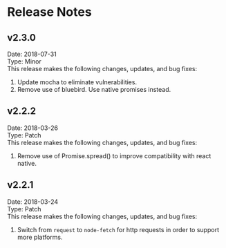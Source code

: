 # Release Notes

## v2.3.0
Date: 2018-07-31  
Type: Minor  
This release makes the following changes, updates, and bug fixes:
1. Update mocha to eliminate vulnerabilities.
2. Remove use of bluebird. Use native promises instead.

## v2.2.2
Date: 2018-03-26  
Type: Patch  
This release makes the following changes, updates, and bug fixes:
1. Remove use of Promise.spread() to improve compatibility with react native.

## v2.2.1
Date: 2018-03-24  
Type: Patch  
This release makes the following changes, updates, and bug fixes:
1. Switch from `request` to `node-fetch` for http requests in order to support more platforms.

